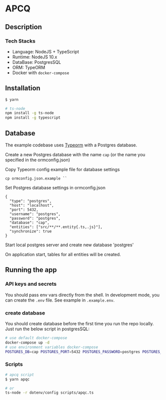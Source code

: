# APCQ

## Description

### Tech Stacks

- Language: NodeJS + TypeScript
- Runtime: NodeJS 10.x
- DataBase: PostgresSQL
- ORM: TypeORM
- Docker with `docker-compose`

## Installation

```bash
$ yarn

# ts-node
npm install -g ts-node
npm install -g typescript
```

## Database

The example codebase uses [Typeorm](http://typeorm.io/) with a Postgres database.

Create a new Postgres database with the name `cap` (or the name you specified in the ormconfig.json)

Copy Typeorm config example file for database settings

    cp ormconfig.json.example ``

Set Postgres database settings in ormconfig.json

    {
      "type": "postgres",
      "host": "localhost",
      "port": 5432,
      "username": "postgres",
      "password": "postgres",
      "database": "cap",
      "entities": ["src/**/**.entity{.ts,.js}"],
      "synchronize": true
    }

Start local postgres server and create new database 'postgres'

On application start, tables for all entities will be created.

## Running the app

### API keys and secrets

You should pass env vars directly from the shell. In development mode, you can create the `.env` file. See example in `.example.env`.

### create database

You should create database before the first time you run the repo locally. Just run the below script in postgresSQL:

```bash
# use default docker-compose
docker-compose up -d
# use environment variables docker-compose
POSTGRES_DB=cap POSTGRES_PORT=5432 POSTGRES_PASSWORD=postgres POSTGRES_PASSWORD=postgres docker-compose up -d
```

### Scripts

```bash
# apcq script
$ yarn apqc

# or
ts-node -r dotenv/config scripts/apqc.ts
```
